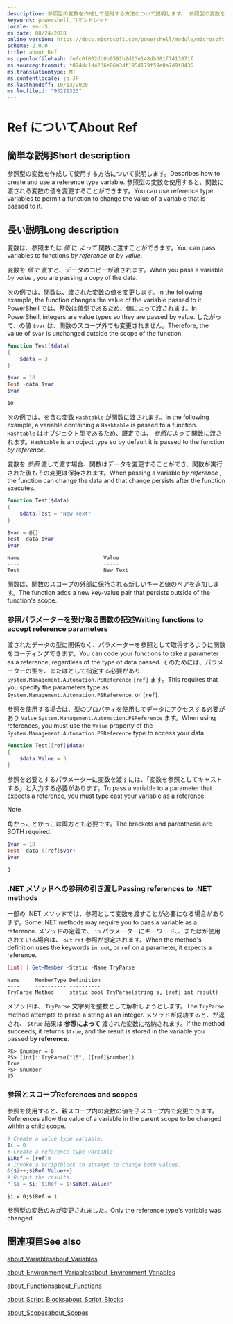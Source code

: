```yaml
---
description: 参照型の変数を作成して使用する方法について説明します。 参照型の変数を使用すると、関数に渡される変数の値を変更することができます。
keywords: powershell,コマンドレット
Locale: en-US
ms.date: 08/24/2018
online version: https://docs.microsoft.com/powershell/module/microsoft.powershell.core/about/about_ref?view=powershell-6&WT.mc_id=ps-gethelp
schema: 2.0.0
title: about_Ref
ms.openlocfilehash: fefc0f002db0b9591b2d23e148db381f7413871f
ms.sourcegitcommit: f874dc1d4236e06a3df195d179f59e0a7d9f8436
ms.translationtype: MT
ms.contentlocale: ja-JP
ms.lasthandoff: 10/13/2020
ms.locfileid: "93221323"
---
```

# <a name="about-ref"></a><span data-ttu-id="757c7-105">Ref について</span><span class="sxs-lookup"><span data-stu-id="757c7-105">About Ref</span></span>

## <a name="short-description"></a><span data-ttu-id="757c7-106">簡単な説明</span><span class="sxs-lookup"><span data-stu-id="757c7-106">Short description</span></span>
<span data-ttu-id="757c7-107">参照型の変数を作成して使用する方法について説明します。</span><span class="sxs-lookup"><span data-stu-id="757c7-107">Describes how to create and use a reference type variable.</span></span> <span data-ttu-id="757c7-108">参照型の変数を使用すると、関数に渡される変数の値を変更することができます。</span><span class="sxs-lookup"><span data-stu-id="757c7-108">You can use reference type variables to permit a function to change the value of a variable that is passed to it.</span></span>

## <a name="long-description"></a><span data-ttu-id="757c7-109">長い説明</span><span class="sxs-lookup"><span data-stu-id="757c7-109">Long description</span></span>

<span data-ttu-id="757c7-110">変数は、参照または *値* に *よって* 関数に渡すことができます。</span><span class="sxs-lookup"><span data-stu-id="757c7-110">You can pass variables to functions *by reference* or *by value*.</span></span>

<span data-ttu-id="757c7-111">変数を *値で* 渡すと、データのコピーが渡されます。</span><span class="sxs-lookup"><span data-stu-id="757c7-111">When you pass a variable *by value* , you are passing a copy of the data.</span></span>

<span data-ttu-id="757c7-112">次の例では、関数は、渡された変数の値を変更します。</span><span class="sxs-lookup"><span data-stu-id="757c7-112">In the following example, the function changes the value of the variable passed to it.</span></span> <span data-ttu-id="757c7-113">PowerShell では、整数は値型であるため、値によって渡されます。</span><span class="sxs-lookup"><span data-stu-id="757c7-113">In PowerShell, integers are value types so they are passed by value.</span></span>
<span data-ttu-id="757c7-114">したがって、の値 `$var` は、関数のスコープ外でも変更されません。</span><span class="sxs-lookup"><span data-stu-id="757c7-114">Therefore, the value of `$var` is unchanged outside the scope of the function.</span></span>

```powershell
Function Test($data)
{
    $data = 3
}

$var = 10
Test -data $var
$var
```

```output
10
```

<span data-ttu-id="757c7-115">次の例では、を含む変数 `Hashtable` が関数に渡されます。</span><span class="sxs-lookup"><span data-stu-id="757c7-115">In the following example, a variable containing a `Hashtable` is passed to a function.</span></span> <span data-ttu-id="757c7-116">`Hashtable` はオブジェクト型であるため、既定では、 *参照によって* 関数に渡されます。</span><span class="sxs-lookup"><span data-stu-id="757c7-116">`Hashtable` is an object type so by default it is passed to the function *by reference*.</span></span>

<span data-ttu-id="757c7-117">変数を *参照* 渡しで渡す場合、関数はデータを変更することができ、関数が実行された後もその変更は保持されます。</span><span class="sxs-lookup"><span data-stu-id="757c7-117">When passing a variable *by reference* , the function can change the data and that change persists after the function executes.</span></span>

```powershell
Function Test($data)
{
    $data.Test = "New Text"
}

$var = @{}
Test -data $var
$var
```

```output
Name                           Value
----                           -----
Test                           New Text
```

<span data-ttu-id="757c7-118">関数は、関数のスコープの外部に保持される新しいキーと値のペアを追加します。</span><span class="sxs-lookup"><span data-stu-id="757c7-118">The function adds a new key-value pair that persists outside of the function's scope.</span></span>

### <a name="writing-functions-to-accept-reference-parameters"></a><span data-ttu-id="757c7-119">参照パラメーターを受け取る関数の記述</span><span class="sxs-lookup"><span data-stu-id="757c7-119">Writing functions to accept reference parameters</span></span>

<span data-ttu-id="757c7-120">渡されたデータの型に関係なく、パラメーターを参照として取得するように関数をコーディングできます。</span><span class="sxs-lookup"><span data-stu-id="757c7-120">You can code your functions to take a parameter as a reference, regardless of the type of data passed.</span></span> <span data-ttu-id="757c7-121">そのためには、パラメーターの型を、またはとして指定する必要があり `System.Management.Automation.PSReference` `[ref]` ます。</span><span class="sxs-lookup"><span data-stu-id="757c7-121">This requires that you specify the parameters type as `System.Management.Automation.PSReference`, or `[ref]`.</span></span>

<span data-ttu-id="757c7-122">参照を使用する場合は、型のプロパティを使用してデータにアクセスする必要があり `Value` `System.Management.Automation.PSReference` ます。</span><span class="sxs-lookup"><span data-stu-id="757c7-122">When using references, you must use the `Value` property of the `System.Management.Automation.PSReference` type to access your data.</span></span>

```powershell
Function Test([ref]$data)
{
    $data.Value = 3
}
```

<span data-ttu-id="757c7-123">参照を必要とするパラメーターに変数を渡すには、「変数を参照としてキャストする」と入力する必要があります。</span><span class="sxs-lookup"><span data-stu-id="757c7-123">To pass a variable to a parameter that expects a reference, you must type cast your variable as a reference.</span></span>

> [!NOTE]
> <span data-ttu-id="757c7-124">角かっことかっこは両方とも必要です。</span><span class="sxs-lookup"><span data-stu-id="757c7-124">The brackets and parenthesis are BOTH required.</span></span>

```powershell
$var = 10
Test -data ([ref]$var)
$var
```

```output
3
```

### <a name="passing-references-to-net-methods"></a><span data-ttu-id="757c7-125">.NET メソッドへの参照の引き渡し</span><span class="sxs-lookup"><span data-stu-id="757c7-125">Passing references to .NET methods</span></span>

<span data-ttu-id="757c7-126">一部の .NET メソッドでは、参照として変数を渡すことが必要になる場合があります。</span><span class="sxs-lookup"><span data-stu-id="757c7-126">Some .NET methods may require you to pass a variable as a reference.</span></span> <span data-ttu-id="757c7-127">メソッドの定義で、 `in` パラメーターにキーワード、、またはが使用されている場合は、 `out` `ref` 参照が想定されます。</span><span class="sxs-lookup"><span data-stu-id="757c7-127">When the method's definition uses the keywords `in`, `out`, or `ref` on a parameter, it expects a reference.</span></span>

```powershell
[int] | Get-Member -Static -Name TryParse
```

```output
Name     MemberType Definition
----     ---------- ----------
TryParse Method     static bool TryParse(string s, [ref] int result)
```

<span data-ttu-id="757c7-128">メソッドは、 `TryParse` 文字列を整数として解析しようとします。</span><span class="sxs-lookup"><span data-stu-id="757c7-128">The `TryParse` method attempts to parse a string as an integer.</span></span> <span data-ttu-id="757c7-129">メソッドが成功すると、が返され、 `$true` 結果は **参照によって** 渡された変数に格納されます。</span><span class="sxs-lookup"><span data-stu-id="757c7-129">If the method succeeds, it returns `$true`, and the result is stored in the variable you passed **by reference**.</span></span>

```
PS> $number = 0
PS> [int]::TryParse("15", ([ref]$number))
True
PS> $number
15
```

### <a name="references-and-scopes"></a><span data-ttu-id="757c7-130">参照とスコープ</span><span class="sxs-lookup"><span data-stu-id="757c7-130">References and scopes</span></span>

<span data-ttu-id="757c7-131">参照を使用すると、親スコープ内の変数の値を子スコープ内で変更できます。</span><span class="sxs-lookup"><span data-stu-id="757c7-131">References allow the value of a variable in the parent scope to be changed within a child scope.</span></span>

```powershell
# Create a value type variable.
$i = 0
# Create a reference type variable.
$iRef = [ref]0
# Invoke a scriptblock to attempt to change both values.
&{$i++;$iRef.Value++}
# Output the results.
"`$i = $i;`$iRef = $($iRef.Value)"
```

```output
$i = 0;$iRef = 1
```

<span data-ttu-id="757c7-132">参照型の変数のみが変更されました。</span><span class="sxs-lookup"><span data-stu-id="757c7-132">Only the reference type's variable was changed.</span></span>

## <a name="see-also"></a><span data-ttu-id="757c7-133">関連項目</span><span class="sxs-lookup"><span data-stu-id="757c7-133">See also</span></span>

[<span data-ttu-id="757c7-134">about_Variables</span><span class="sxs-lookup"><span data-stu-id="757c7-134">about_Variables</span></span>](about_Variables.md)

[<span data-ttu-id="757c7-135">about_Environment_Variables</span><span class="sxs-lookup"><span data-stu-id="757c7-135">about_Environment_Variables</span></span>](about_Environment_Variables.md)

[<span data-ttu-id="757c7-136">about_Functions</span><span class="sxs-lookup"><span data-stu-id="757c7-136">about_Functions</span></span>](about_Functions.md)

[<span data-ttu-id="757c7-137">about_Script_Blocks</span><span class="sxs-lookup"><span data-stu-id="757c7-137">about_Script_Blocks</span></span>](about_Script_Blocks.md)

[<span data-ttu-id="757c7-138">about_Scopes</span><span class="sxs-lookup"><span data-stu-id="757c7-138">about_Scopes</span></span>](about_scopes.md)
